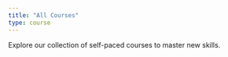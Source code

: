 ```yaml
---
title: "All Courses"
type: course
---
```

Explore our collection of self-paced courses to master new skills.